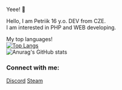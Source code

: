 Yeee! 👋

Hello, I am Petriik 16 y.o. DEV from CZE.<br>
I am interested in PHP and WEB developing.<br>

My top languages!<br>
[![Top Langs](https://github-readme-stats.vercel.app/api/top-langs/?username=Petriik01&layout=compact)](https://github.com/anuraghazra/github-readme-stats)
<br> 
![Anurag's GitHub stats](https://github-readme-stats.vercel.app/api?username=Petriik01&show_icons=true&theme=radical)

<h3>Connect with me:</h3>
<a href="https://discord.com/users/716009175309746318">Discord<a/>
<a href="https://steamcommunity.com/id/petiik/">Steam<a/>




<!--
**Petriik01/Petriik01** is a ✨ _special_ ✨ repository because its `README.md` (this file) appears on your GitHub profile.

Here are some ideas to get you started:

- 🔭 I’m currently working on ...
- 🌱 I’m currently learning ...
- 👯 I’m looking to collaborate on ...
- 🤔 I’m looking for help with ...
- 💬 Ask me about ...
- 📫 How to reach me: ...
- 😄 Pronouns: ...
- ⚡ Fun fact: ...
-->
